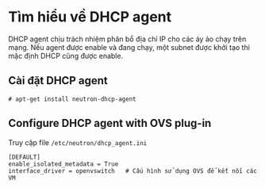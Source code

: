 # Tìm hiểu về DHCP agent


DHCP agent chịu trách nhiệm phân bổ địa chỉ IP cho các áy ảo chạy trên mạng. Nếu agent được enable và đang chạy, một subnet được khởi tạo thì mặc định DHCP cũng được enable.

## Cài đặt DHCP agent

```
# apt-get install neutron-dhcp-agent
```

## Configure DHCP agent with OVS plug-in

Truy cập file `/etc/neutron/dhcp_agent.ini`

```
[DEFAULT]
enable_isolated_metadata = True
interface_driver = openvswitch   # Cấu hình sử dụng OVS để kết nối các VM
```



